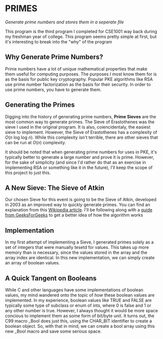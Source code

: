 # PRIMES
*Generate prime numbers and stores them in a seperate file*

This program is the third program I completed for CSE1001 way back during my freshman year of college. This program seems pretty simple at first, but it's interesting to break into the "why" of the program

## Why Generate Prime Numbers?

Prime numbers have a lot of unique mathematical properties that make them useful for computing purposes. The purposes *I* most know them for is as the basis for public key cryptography. Popular PKE algorithms like RSA use prime number factorization as the basis for their security. In order to use prime numbers, you have to generate them. 

## Generating the Primes

Digging into the history of generating prime numbers, **Prime Sieves** are the most common way to generate primes. The Sieve of Erastothenes was the sieve I used in the original program. It is also, coiencidentaly, the easiest sieve to implement. However, the Sieve of Erastothenes has a complexity of $O(n \text{ log log } n)$. While this complexity isn't terrible, there are other sieves that can be run at $O(n)$ complexity. 

It should be noted that when generating prime numbers for uses in PKE, it's typically better to generate a large number and prove it is prime. However, for the sake of simplicity (and since I'd rather do that as an exercise in implementing RSA or something like it in the future), I'll keep the scope of this project to just this. 

## A New Sieve: The Sieve of Atkin
Our chosen Sieve for this event is going to be the Sieve of Atkin, developed in 2003 as an improved way to quickly generate primes. You can find an explanation from this [Wikipedia article](https://en.wikipedia.org/wiki/Sieve_of_Atkin). 
I'll be following along with a [guide from GeeksForGeeks](https://www.geeksforgeeks.org/sieve-of-atkin/) to get a better idea of how the algorithm works

## Implementation
In my first attempt of implementing a Sieve, I generated primes solely as a set of integers that were manually tesetd for values. This takes up more memory than is necessary, since the values stored in the array and the array index are identical. In this new implementation, we can simply create an array of boolean values. 

## A Quick Tangent on Booleans
While C and other languages have some implementations of boolean values, my mind wandered onto the topic of *how* these boolean values are implemented. In my experience, boolean values like TRUE and FALSE are typically some type of subclass or enum of ints, where 0 is false and 1 or any other number is true. However, I always thought it would be more space concious to implement them as some form of bit/byte unit. It turns out, the C99 macro _Bool does just this, using the CHAR_BIT identifier to create a boolean object. So, with that in mind, we can create a bool array using this new _Bool macro and save some serious space. 
